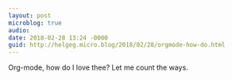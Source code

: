 ```yaml
---
layout: post
microblog: true
audio: 
date: 2018-02-28 13:24 -0000
guid: http://helgeg.micro.blog/2018/02/28/orgmode-how-do.html
---
```

Org-mode, how do I love thee? Let me count the ways. 
